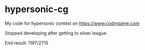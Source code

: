 # hypersonic-cg

My code for hypersonic contest on https://www.codingame.com

Stopped developing after getting to silver league.

End result: 1197/2715 
